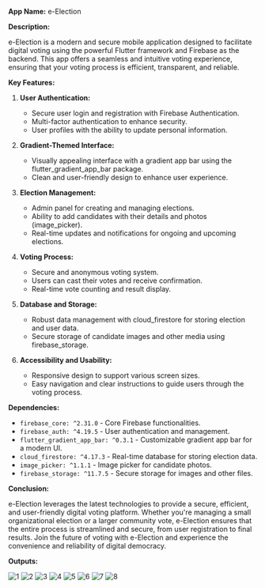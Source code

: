 **App Name:** e-Election

**Description:**

e-Election is a modern and secure mobile application designed to facilitate digital voting using the powerful Flutter framework and Firebase as the backend. This app offers a seamless and intuitive voting experience, ensuring that your voting process is efficient, transparent, and reliable.

**Key Features:**

1. **User Authentication:**
   - Secure user login and registration with Firebase Authentication.
   - Multi-factor authentication to enhance security.
   - User profiles with the ability to update personal information.

2. **Gradient-Themed Interface:**
   - Visually appealing interface with a gradient app bar using the flutter_gradient_app_bar package.
   - Clean and user-friendly design to enhance user experience.

3. **Election Management:**
   - Admin panel for creating and managing elections.
   - Ability to add candidates with their details and photos (image_picker).
   - Real-time updates and notifications for ongoing and upcoming elections.

4. **Voting Process:**
   - Secure and anonymous voting system.
   - Users can cast their votes and receive confirmation.
   - Real-time vote counting and result display.

5. **Database and Storage:**
   - Robust data management with cloud_firestore for storing election and user data.
   - Secure storage of candidate images and other media using firebase_storage.

7. **Accessibility and Usability:**
   - Responsive design to support various screen sizes.
   - Easy navigation and clear instructions to guide users through the voting process.

**Dependencies:**

- `firebase_core: ^2.31.0` - Core Firebase functionalities.
- `firebase_auth: ^4.19.5` - User authentication and management.
- `flutter_gradient_app_bar: ^0.3.1` - Customizable gradient app bar for a modern UI.
- `cloud_firestore: ^4.17.3` - Real-time database for storing election data.
- `image_picker: ^1.1.1` - Image picker for candidate photos.
- `firebase_storage: ^11.7.5` - Secure storage for images and other files.

**Conclusion:**

e-Election leverages the latest technologies to provide a secure, efficient, and user-friendly digital voting platform. Whether you're managing a small organizational election or a larger community vote, e-Election ensures that the entire process is streamlined and secure, from user registration to final results. Join the future of voting with e-Election and experience the convenience and reliability of digital democracy.

**Outputs:**

![1](https://github.com/bangash-0/e_election/assets/117905020/d642dacb-ba0b-40e6-b9fc-52dd848d2190)
![2](https://github.com/bangash-0/e_election/assets/117905020/81fc8677-515c-4ddc-bfb9-d98008761f4c)
![3](https://github.com/bangash-0/e_election/assets/117905020/70062b12-82d4-40a2-99d4-d1951c6b88e8)
![4](https://github.com/bangash-0/e_election/assets/117905020/bcc09e5f-e4de-47d5-b65f-0879f5a9aea3)
![5](https://github.com/bangash-0/e_election/assets/117905020/8ea9830f-7f31-4286-8354-49ec83869cc1)
![6](https://github.com/bangash-0/e_election/assets/117905020/83b4f996-ff27-457b-aab8-c2673dae4527)
![7](https://github.com/bangash-0/e_election/assets/117905020/d73d6ee0-b49d-4c0e-9137-b7fcd01342cf)
![8](https://github.com/bangash-0/e_election/assets/117905020/3a370715-1dde-4309-912c-70a537a9f55d)

